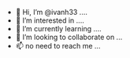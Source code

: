 - 👋 Hi, I’m @ivanh33 ....
- 👀 I’m interested in ....
- 🌱 I’m currently learning ....
- 💞️ I’m looking to collaborate on ...
- 📫 no need to reach me ...
<!---
ivanh33/ivanh33 is a ✨ special ✨ repository because its `README.md` (this file) appears on your GitHub profile.
You can click the Preview link to take a look at your changes.
--->
